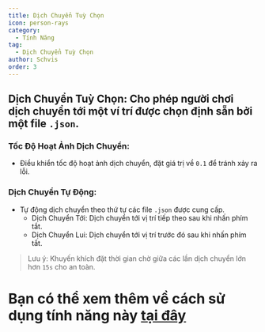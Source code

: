 ```yaml
---
title: Dịch Chuyển Tuỳ Chọn
icon: person-rays
category:
  - Tính Năng
tag:
  - Dịch Chuyển Tuỳ Chọn
author: Schvis
order: 3
---
```


## Dịch Chuyển Tuỳ Chọn: Cho phép người chơi dịch chuyển tới một ví trí được chọn định sẵn bởi một file `.json`.
### Tốc Độ Hoạt Ảnh Dịch Chuyển:
- Điều khiển tốc độ hoạt ảnh dịch chuyển, đặt giá trị về `0.1` để tránh xảy ra lỗi.
### Dịch Chuyển Tự Động:
- Tự động dịch chuyển theo thứ tự các file `.json` được cung cấp.
    - Dịch Chuyển Tới: Dịch chuyển tới vị trí tiếp theo sau khi nhấn phím tắt.
    - Dịch Chuyển Lui: Dịch chuyển tới vị trí trước đó sau khi nhấn phím tắt.
> Lưu ý: Khuyến khích đặt thời gian chờ giữa các lần dịch chuyển lớn hơn `15s` cho an toàn.

# Bạn có thể xem thêm về cách sử dụng tính năng này [tại đây](../.././guide/custom-tp-setting.md)

